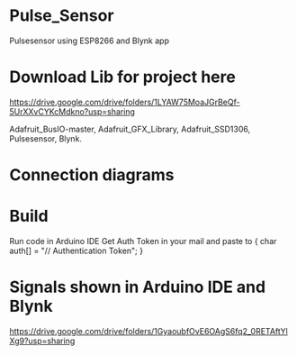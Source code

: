 # Pulse_Sensor
Pulsesensor using ESP8266 and Blynk app
# Download Lib for project here
https://drive.google.com/drive/folders/1LYAW75MoaJGrBeQf-5UrXXvCYKcMdkno?usp=sharing

Adafruit_BusIO-master,
Adafruit_GFX_Library,
Adafruit_SSD1306,
Pulsesensor,
Blynk.

# Connection diagrams


# Build
Run code in Arduino IDE 
Get Auth Token in your mail and paste to { char auth[] = "// Authentication Token"; }

# Signals shown in Arduino IDE and Blynk
https://drive.google.com/drive/folders/1GyaoubfOvE6OAgS6fq2_0RETAftYlXg9?usp=sharing
